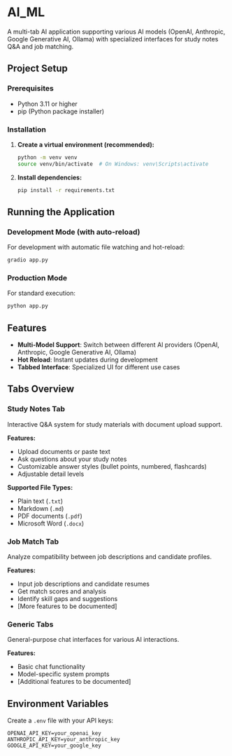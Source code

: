 # AI_ML

A multi-tab AI application supporting various AI models (OpenAI, Anthropic, Google Generative AI, Ollama) with specialized interfaces for study notes Q&A and job matching.

## Project Setup

### Prerequisites
- Python 3.11 or higher
- pip (Python package installer)

### Installation

1. **Create a virtual environment (recommended):**
   ```bash
   python -m venv venv
   source venv/bin/activate  # On Windows: venv\Scripts\activate
   ```

2. **Install dependencies:**
   ```bash
   pip install -r requirements.txt
   ```

## Running the Application

### Development Mode (with auto-reload)
For development with automatic file watching and hot-reload:
```bash
gradio app.py
```

### Production Mode
For standard execution:
```bash
python app.py
```

## Features

- **Multi-Model Support**: Switch between different AI providers (OpenAI, Anthropic, Google Generative AI, Ollama)
- **Hot Reload**: Instant updates during development
- **Tabbed Interface**: Specialized UI for different use cases

## Tabs Overview

### Study Notes Tab
Interactive Q&A system for study materials with document upload support.

**Features:**
- Upload documents or paste text
- Ask questions about your study notes
- Customizable answer styles (bullet points, numbered, flashcards)
- Adjustable detail levels

**Supported File Types:**
- Plain text (`.txt`)
- Markdown (`.md`)
- PDF documents (`.pdf`)
- Microsoft Word (`.docx`)

### Job Match Tab
Analyze compatibility between job descriptions and candidate profiles.

**Features:**
- Input job descriptions and candidate resumes
- Get match scores and analysis
- Identify skill gaps and suggestions
- [More features to be documented]

### Generic Tabs
General-purpose chat interfaces for various AI interactions.

**Features:**
- Basic chat functionality
- Model-specific system prompts
- [Additional features to be documented]

## Environment Variables

Create a `.env` file with your API keys:
```
OPENAI_API_KEY=your_openai_key
ANTHROPIC_API_KEY=your_anthropic_key
GOOGLE_API_KEY=your_google_key
```
